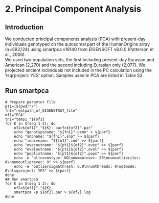 # 2. Principal Component Analysis

## Introduction

We conducted principal components analysis (PCA) with present-day individuals genotyped on the autosomal part of the HumanOrigins array (n=593,124) using smartpca v18140 from EIGENSOFT v8.0.0 (Patterson et al., 2006).  
We used two population sets, the first including present-day Eurasian and American (2,270) and the second including Eurasian only (2,077). 
We projected ancient individuals not included in the PC calculation using the ‘lsqrproject: YES’ option. 
Samples used in PCA are listed in Table S2.


## Run smartpca
    # Prepare paramter file
    pt1=($(pwd)"/")
    fn1="realpath_of_EIGENSTRAT_file"
    of1="PCA"
    tn1="temp1_"${of1}
    for K in $(seq 1 2); do
        of2=${of1}"_"${K}; parf=${of2}".par"
        echo "genotypename: "${fn1}".geno" > ${parf}
        echo "snpname: "${fn1}".snp" >> ${parf}
        echo "indivname: "${fn1}".ind" >> ${parf}
        echo "evecoutname: "${pt1}${of2}".evec" >> ${parf}
        echo "evaloutname: "${pt1}${of2}".eval" >> ${parf}
        echo "poplistname: "${pt1}${of2}".pops" >> ${parf}
        echo -e "altnormstype: NO\nnumoutevec: 20\nnumoutlieriter: 0\nnumoutlierevec: 0" >> ${parf}
        echo -e "outliersigmathresh: 6.0\nnumthreads: 8\nqtmode: 0\nlsqproject: YES" >> ${parf}
    done
    ## Run smartpca
    for K in $(seq 1 2); do
        of2=${of1}"_"${K}
        smartpca -p ${of2}.par > ${of2}.log
    done      
    
